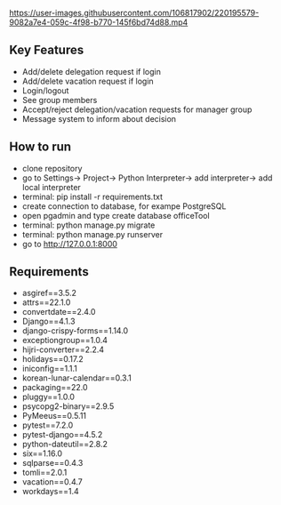 https://user-images.githubusercontent.com/106817902/220195579-9082a7e4-059c-4f98-b770-145f6bd74d88.mp4


## Key Features

* Add/delete delegation request if login
* Add/delete vacation request if login
* Login/logout
* See group members
* Accept/reject delegation/vacation requests for manager group
* Message system to inform about decision


## How to run
* clone repository
* go to Settings-> Project-> Python Interpreter-> add interpreter-> add local interpreter
* terminal: pip install -r requirements.txt
* create connection to database, for exampe PostgreSQL
* open pgadmin and type create database officeTool
* terminal: python manage.py migrate 
* terminal: python manage.py runserver
* go to http://127.0.0.1:8000

## Requirements

* asgiref==3.5.2
* attrs==22.1.0
* convertdate==2.4.0
* Django==4.1.3
* django-crispy-forms==1.14.0
* exceptiongroup==1.0.4
* hijri-converter==2.2.4
* holidays==0.17.2
* iniconfig==1.1.1
* korean-lunar-calendar==0.3.1
* packaging==22.0
* pluggy==1.0.0
* psycopg2-binary==2.9.5
* PyMeeus==0.5.11
* pytest==7.2.0
* pytest-django==4.5.2
* python-dateutil==2.8.2
* six==1.16.0
* sqlparse==0.4.3
* tomli==2.0.1
* vacation==0.4.7
* workdays==1.4
